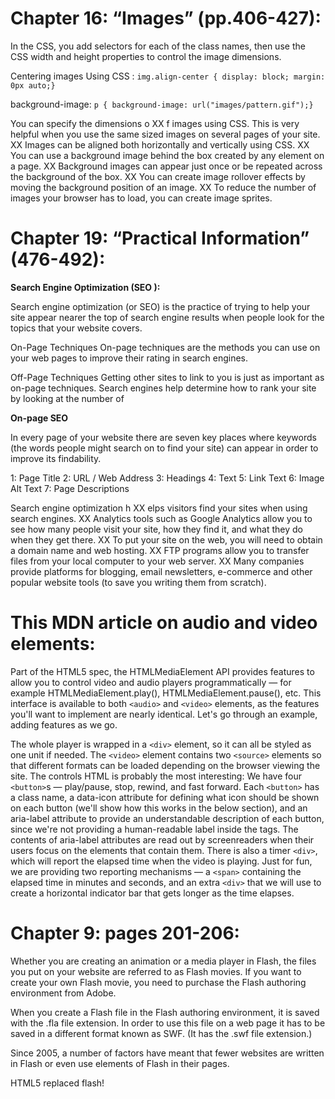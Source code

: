 # Chapter 16: “Images” (pp.406-427):

In the CSS, you add selectors for
each of the class names, then
use the CSS width and height
properties to control the image
dimensions.


Centering images
Using CSS :
```img.align-center { display: block; margin: 0px auto;}```

background-image:
```p { background-image: url("images/pattern.gif");}```


You can specify the dimensions o XX f images using CSS.
This is very helpful when you use the same sized
images on several pages of your site.
XX Images can be aligned both horizontally and vertically
using CSS.
XX You can use a background image behind the box
created by any element on a page.
XX Background images can appear just once or be
repeated across the background of the box.
XX You can create image rollover effects by moving the
background position of an image.
XX To reduce the number of images your browser has to
load, you can create image sprites.


# Chapter 19: “Practical Information” (476-492):

**Search Engine Optimization (SEO ):**

Search engine optimization (or
SEO) is the practice of trying
to help your site appear nearer
the top of search engine results
when people look for the topics
that your website covers.

On-Page Techniques
On-page techniques are the
methods you can use on your
web pages to improve their
rating in search engines.

Off-Page Techniques
Getting other sites to link to you
is just as important as on-page
techniques. Search engines help
determine how to rank your
site by looking at the number of


**On-page SEO**


In every page of your website there are seven key places where keywords
(the words people might search on to find your site) can appear in order
to improve its findability.


1: Page Title
2: URL / Web Address
3: Headings
4: Text
5: Link Text
6: Image Alt Text
7: Page Descriptions

Search engine optimization h XX elps visitors find your
sites when using search engines.
XX Analytics tools such as Google Analytics allow you to
see how many people visit your site, how they find it,
and what they do when they get there.
XX To put your site on the web, you will need to obtain a
domain name and web hosting.
XX FTP programs allow you to transfer files from your
local computer to your web server.
XX Many companies provide platforms for blogging, email
newsletters, e-commerce and other popular website
tools (to save you writing them from scratch).



# This MDN article on audio and video elements:

Part of the HTML5 spec, the HTMLMediaElement API provides features to allow you to control video and audio players programmatically — for example HTMLMediaElement.play(), HTMLMediaElement.pause(), etc. This interface is available to both ```<audio>``` and ```<video>``` elements, as the features you'll want to implement are nearly identical. Let's go through an example, adding features as we go.



The whole player is wrapped in a ```<div>``` element, so it can all be styled as one unit if needed.
The ```<video>``` element contains two ```<source>``` elements so that different formats can be loaded depending on the browser viewing the site.
The controls HTML is probably the most interesting:
We have four ```<button>```s — play/pause, stop, rewind, and fast forward.
Each ```<button>``` has a class name, a data-icon attribute for defining what icon should be shown on each button (we'll show how this works in the below section), and an aria-label attribute to provide an understandable description of each button, since we're not providing a human-readable label inside the tags. The contents of aria-label attributes are read out by screenreaders when their users focus on the elements that contain them.
There is also a timer ```<div>```, which will report the elapsed time when the video is playing. Just for fun, we are providing two reporting mechanisms — a ```<span>``` containing the elapsed time in minutes and seconds, and an extra ```<div>``` that we will use to create a horizontal indicator bar that gets longer as the time elapses.




# Chapter 9: pages 201-206:


Whether you are creating an
animation or a media player in
Flash, the files you put on your
website are referred to as Flash
movies.
If you want to create your
own Flash movie, you need to
purchase the Flash authoring
environment from Adobe.

When you create a Flash file in
the Flash authoring environment,
it is saved with the .fla file
extension. In order to use this file
on a web page it has to be saved
in a different format known
as SWF. (It has the .swf file
extension.)

Since 2005, a number of factors have meant
that fewer websites are written in Flash or even
use elements of Flash in their pages. 



HTML5 replaced flash!
